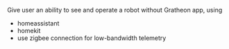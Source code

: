 Give user an ability to see and operate a robot without Gratheon app, using

- homeassistant
- homekit
- use zigbee connection for low-bandwidth telemetry